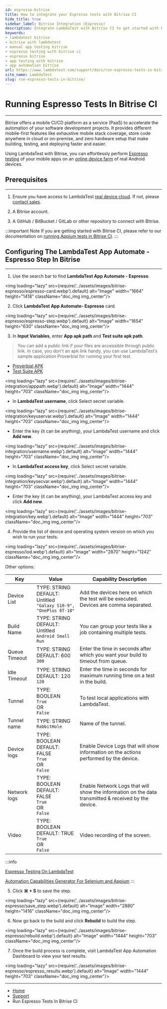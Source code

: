 ```yaml
---
id: espresso-bitrise
title: How to integrate your Espresso tests with Bitrise CI
hide_title: true
sidebar_label: Bitrise Integration (Espresso)
description: Integrate LambdaTest with Bitrise CI to get started with Espresso test automation across a wide range of real Android devices.
keywords:
- lambdatest bitrise 
- bitrise with lambdatest
- manual app testing bitrise
- espresso testing with bitrise ci
- espresso bitrise
- app testing with bitrise 
- app automation bitrise
url: https://www.lambdatest.com/support/docs/run-espresso-tests-in-bitrise/
site_name: LambdaTest
slug: run-espresso-tests-in-bitrise/
---
```

<script type="application/ld+json"
      dangerouslySetInnerHTML={{ __html: JSON.stringify({
       "@context": "https://schema.org",
        "@type": "BreadcrumbList",
        "itemListElement": [{
          "@type": "ListItem",
          "position": 1,
          "name": "Home",
          "item": "https://www.lambdatest.com"
        },{
          "@type": "ListItem",
          "position": 2,
          "name": "Support",
          "item": "https://www.lambdatest.com/support/docs/"
        },{
          "@type": "ListItem",
          "position": 3,
          "name": "Running Espresso Tests In Bitrise CI",
          "item": "https://www.lambdatest.com/support/docs/run-espresso-tests-in-bitrise/"
        }]
      })
    }}
></script>

# Running Espresso Tests In Bitrise CI 
***

Bitrise offers a mobile CI/CD platform as a service (PaaS) to accelerate the automation of your software development projects. It provides different mobile-first features like exhaustive mobile stack coverage, store code anywhere in cloud or on-premise, and zero hardware setup that make building, testing, and deploying faster and easier.

Using LambdaTest with Bitrise, you can effortlessly perform [Espresso testing](https://www.lambdatest.com/espresso-automation-testing) of your mobile apps on an [online device farm](https://www.lambdatest.com/online-device-farm) of real Android devices.

## Prerequisites
***

1. Ensure you have access to LambdaTest [real device cloud](https://www.lambdatest.com/real-device-cloud). If not, please [contact sales](https://www.lambdatest.com/contact-us).

2. A Bitrise account.

3. A GitHub / BitBucket / GitLab or other repository to connect with Bitrise.

:::important Note
If you are getting started with Bitrise CI, please refer to our documentation on [running Appium tests in Bitrise CI](https://www.lambdatest.com/support/docs/bitrise-integration/). 
:::


## Configuring The LambdaTest App Automate - Espresso Step In Bitrise
***

1. Use the search bar to find **LambdaTest App Automate - Espresso**. 

<img loading="lazy" src={require('../assets/images/bitrise-espresso/espresso-card.webp').default} alt="Image" width="1664" height="1418"  className="doc_img img_center"/>

2. Click **LambdaTest App Automate- Espresso** card. 

<img loading="lazy" src={require('../assets/images/bitrise-espresso/espresso-step.webp').default} alt="Image" width="1654" height="630"  className="doc_img img_center"/>


3. In **Input Variables**, enter **App apk path** and **Test suite apk path**.

> You can add a public link if your files are accessible through public link. In case, you don't an apk link handy, you can use LambdaTest’s sample application Proverbial for running your first test.
* [Proverbial APK](https://prod-mobile-artefacts.lambdatest.com/assets/docs/proverbial_android.apk)
* [Test Suite APK](https://prod-mobile-artefacts.lambdatest.com/assets/docs/proverbial_android_expressotest.apk)

<img loading="lazy" src={require('../assets/images/bitrise-integration/apppath.webp').default} alt="Image" width="1444" height="703"  className="doc_img img_center"/>

* In **LambdaTest username**, click Select secret variable.

<img loading="lazy" src={require('../assets/images/bitrise-integration/keyuservar.webp').default} alt="Image" width="1444" height="703"  className="doc_img img_center"/>

* Enter the key (it can be anything), your LambdaTest username and click **Add new**.

<img loading="lazy" src={require('../assets/images/bitrise-integration/username.webp').default} alt="Image" width="1444" height="703"  className="doc_img img_center"/>

* In **LambdaTest access key**, click Select secret variable.

<img loading="lazy" src={require('../assets/images/bitrise-integration/keysecvar.webp').default} alt="Image" width="1444" height="703"  className="doc_img img_center"/>

* Enter the key (it can be anything), your LambdaTest access key and click **Add new**.

<img loading="lazy" src={require('../assets/images/bitrise-integration/key.webp').default} alt="Image" width="1444" height="703"  className="doc_img img_center"/>

4. Provide the list of device and operating system version on which you wish to run your tests.

<img loading="lazy" src={require('../assets/images/bitrise-espresso/lod.webp').default} alt="Image" width="2870" height="1242"  className="doc_img img_center"/>

Other options: 

| Key | Value | Capability Description 
| -------- | -----| ------------ | 
| Device List   |  TYPE: STRING<br/> DEFAULT: Untitled<br/> `"Galaxy S10-9", "OnePlus 6T-10"`|  Add the devices here on which the test will be executed.<br/> Devices are comma separated.   | 
|Build Name  |   TYPE: STRING<br/> DEFAULT: Untitled<br/> `Android Small Run` |  You can group your tests like a job containing multiple tests. | 
| Queue Timeout |  TYPE: STRING<br/> DEFAULT: 600<br/> `300` | Enter the time in seconds after which you want your build to timeout from queue.  | 
| Idle Timeout |  TYPE: STRING<br/> DEFAULT: 120<br/> `120` | Enter the time in seconds for maximum running time on a test in the build. | 
| Tunnel |  TYPE: BOOLEAN<br/> `True`<br/>OR<br/> `False` | To test local applications with LambdaTest. | 
| Tunnel name |  TYPE: STRING<br/> `RabbitHole` | Name of the tunnel. | 
| Device logs |  TYPE: BOOLEAN<br/> DEFAULT: FALSE<br/>`True`<br/>OR<br/> `False`| Enable Device Logs that will show information on the actions performed by the device. | 
| Network logs |   TYPE: BOOLEAN<br/> DEFAULT: FALSE<br/>`True`<br/>OR<br/> `False` | Enable Network Logs that will show the information on the data transmitted & received by the device. | 
| Video |   TYPE: BOOLEAN<br/> DEFAULT: TRUE<br/>`True`<br/>OR<br/> `False` | Video recording of the screen. | 

:::info

[Espresso Testing On LambdaTest](https://www.lambdatest.com/support/docs/getting-started-with-espresso-testing/)

[Automation Capabilities Generator For Selenium and Appium](https://www.lambdatest.com/capabilities-generator/)
:::


5. Click **⌘ + S** to save the step.

<img loading="lazy" src={require('../assets/images/bitrise-espresso/save_step.webp').default} alt="Image" width="2880" height="1416"  className="doc_img img_center"/>

6. Now go back to the build and click **Rebuild** to build the step.

<img loading="lazy" src={require('../assets/images/bitrise-espresso/rebuild.webp').default} alt="Image" width="1444" height="703"  className="doc_img img_center"/>

7. Once the build process is complete, visit LambdaTest App Automation Dashboard to view your test results.

<img loading="lazy" src={require('../assets/images/bitrise-espresso/espresso_results.webp').default} alt="Image" width="1444" height="703"  className="doc_img img_center"/>

---

<nav aria-label="breadcrumbs">
  <ul className="breadcrumbs">
    <li className="breadcrumbs__item">
      <a className="breadcrumbs__link" href="https://www.lambdatest.com">
        Home
      </a>
    </li>
    <li className="breadcrumbs__item">
      <a className="breadcrumbs__link" target="_self" href="https://www.lambdatest.com/support/docs/">
        Support
      </a>
    </li>
    <li className="breadcrumbs__item breadcrumbs__item--active">
      <span className="breadcrumbs__link">
        Run Espresso Tests In Bitrise CI
      </span>
    </li>
  </ul>
</nav>

